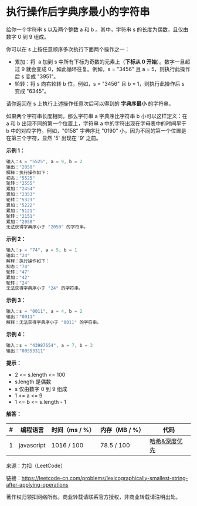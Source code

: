 # 执行操作后字典序最小的字符串

给你一个字符串 s 以及两个整数 a 和 b 。其中，字符串 s 的长度为偶数，且仅由数字 0 到 9 组成。

你可以在 s 上按任意顺序多次执行下面两个操作之一：

- 累加：将  a 加到 s 中所有下标为奇数的元素上（**下标从 0 开始**）。数字一旦超过 9 就会变成 0，如此循环往复。例如，s = "3456" 且 a = 5，则执行此操作后 s 变成 "3951"。
- 轮转：将 s 向右轮转 b 位。例如，s = "3456" 且 b = 1，则执行此操作后 s 变成 "6345"。

请你返回在 s 上执行上述操作任意次后可以得到的 **字典序最小** 的字符串。

如果两个字符串长度相同，那么字符串 a 字典序比字符串 b 小可以这样定义：在 a 和 b 出现不同的第一个位置上，字符串 a 中的字符出现在字母表中的时间早于 b 中的对应字符。例如，"0158” 字典序比 "0190" 小，因为不同的第一个位置是在第三个字符，显然 '5' 出现在 '9' 之前。

**示例 1：**

``` javascript
输入：s = "5525", a = 9, b = 2
输出："2050"
解释：执行操作如下：
初态："5525"
轮转："2555"
累加："2454"
累加："2353"
轮转："5323"
累加："5222"
累加："5121"
轮转："2151"
累加："2050"​​​​​​​​​​​​
无法获得字典序小于 "2050" 的字符串。
```

**示例 2：**

``` javascript
输入：s = "74", a = 5, b = 1
输出："24"
解释：执行操作如下：
初态："74"
轮转："47"
累加："42"
轮转："24"​​​​​​​​​​​​
无法获得字典序小于 "24" 的字符串。
```

**示例 3：**

``` javascript
输入：s = "0011", a = 4, b = 2
输出："0011"
解释：无法获得字典序小于 "0011" 的字符串。
```

**示例 4：**

``` javascript
输入：s = "43987654", a = 7, b = 3
输出："00553311"
```

**提示：**

- 2 <= s.length <= 100
- s.length 是偶数
- s 仅由数字 0 到 9 组成
- 1 <= a <= 9
- 1 <= b <= s.length - 1

**解答：**

**#**|**编程语言**|**时间（ms / %）**|**内存（MB / %）**|**代码**
--|--|--|--|--
1|javascript|1016 / 100|78.5 / 100|[哈希&深度优先](./javascript/ac_v1.js)

来源：力扣（LeetCode）

链接：https://leetcode-cn.com/problems/lexicographically-smallest-string-after-applying-operations

著作权归领扣网络所有。商业转载请联系官方授权，非商业转载请注明出处。
